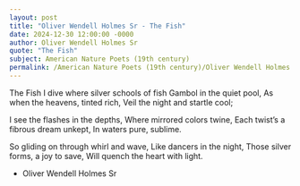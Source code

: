 ```yaml
---
layout: post
title: "Oliver Wendell Holmes Sr - The Fish"
date: 2024-12-30 12:00:00 -0000
author: Oliver Wendell Holmes Sr
quote: "The Fish"
subject: American Nature Poets (19th century)
permalink: /American Nature Poets (19th century)/Oliver Wendell Holmes Sr/Oliver Wendell Holmes Sr - The Fish
---
```


The Fish
I dive where silver schools of fish
Gambol in the quiet pool,
As when the heavens, tinted rich,
Veil the night and startle cool;

I see the flashes in the depths,
Where mirrored colors twine,
Each twist’s a fibrous dream unkept,
In waters pure, sublime.

So gliding on through whirl and wave,
Like dancers in the night,
Those silver forms, a joy to save,
Will quench the heart with light.

- Oliver Wendell Holmes Sr
